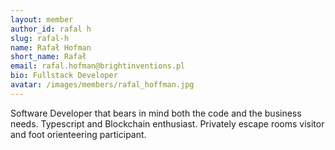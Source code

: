 ```yaml
---
layout: member
author_id: rafal h
slug: rafal-h
name: Rafał Hofman
short_name: Rafał
email: rafal.hofman@brightinventions.pl
bio: Fullstack Developer
avatar: /images/members/rafal_hoffman.jpg
---
```

Software Developer that bears in mind both the code and the business needs. Typescript and Blockchain enthusiast. Privately escape rooms visitor and foot orienteering participant.
